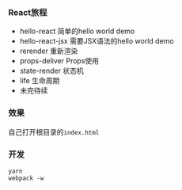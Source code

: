 ### React旅程

* hello-react 简单的hello world demo
* hello-react-jsx 需要JSX语法的hello world demo
* rerender 重新渲染
* props-deliver Props使用
* state-render 状态机
* life 生命周期
* 未完待续

### 效果
自己打开根目录的`index.html`

### 开发

```shell
yarn
webpack -w
```
